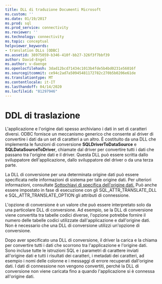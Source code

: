 ```yaml
---
title: DLL di traduzione Documenti Microsoft
ms.custom: ''
ms.date: 01/19/2017
ms.prod: sql
ms.prod_service: connectivity
ms.reviewer: ''
ms.technology: connectivity
ms.topic: conceptual
helpviewer_keywords:
- translation DLLs [ODBC]
ms.assetid: 38975059-b346-410f-bb27-326f3f7bbf39
author: David-Engel
ms.author: v-daenge
ms.openlocfilehash: 3dad12bcd71434c1013b4fde5b4bd0231e56016f
ms.sourcegitcommit: ce94c2ad7a50945481172782c270b5b0206e61de
ms.translationtype: MT
ms.contentlocale: it-IT
ms.lasthandoff: 04/14/2020
ms.locfileid: "81297946"
---
```

# <a name="translation-dlls"></a>DDL di traslazione
L'applicazione e l'origine dati spesso archiviano i dati in set di caratteri diversi. ODBC fornisce un meccanismo generico che consente al driver di convertire i dati da un set di caratteri a un altro. È costituito da una DLL che implementa le funzioni di conversione **SQLDriverToDataSource** e **SQLDataSourceToDriver**, chiamate dal driver per convertire tutti i dati che passano tra l'origine dati e il driver. Questa DLL può essere scritta dallo sviluppatore dell'applicazione, dallo sviluppatore del driver o da una terza parte.  
  
 La DLL di conversione per una determinata origine dati può essere specificata nelle informazioni di sistema per tale origine dati. Per ulteriori informazioni, consultate [Sottochiavi di specifica dell'origine dati.](../../../odbc/reference/install/data-source-specification-subkeys.md) Può anche essere impostato in fase di esecuzione con gli SQL_ATTR_TRANSLATE_DLL e SQL_ATTR_TRANSLATE_OPTION gli attributi di connessione.  
  
 L'opzione di conversione è un valore che può essere interpretato solo da una particolare DLL di conversione. Ad esempio, se la DLL di conversione viene convertita tra tabelle codici diverse, l'opzione potrebbe fornire il numero delle tabelle codici utilizzate dall'applicazione e dall'origine dati. Non è necessario che una DLL di conversione utilizzi un'opzione di conversione.  
  
 Dopo aver specificato una DLL di conversione, il driver la carica e la chiama per convertire tutti i dati che scorrono tra l'applicazione e l'origine dati. Sono incluse tutte le istruzioni SQL e i parametri di carattere inviati all'origine dati e tutti i risultati dei caratteri, i metadati dei caratteri, ad esempio i nomi delle colonne e i messaggi di errore recuperati dall'origine dati. I dati di connessione non vengono convertiti, perché la DLL di conversione non viene caricata fino a quando l'applicazione si è connessa all'origine dati.
